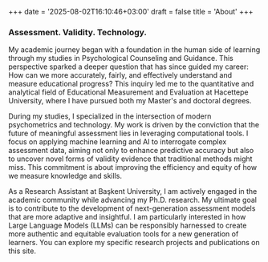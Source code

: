 +++
date = '2025-08-02T16:10:46+03:00'
draft = false
title = 'About'
+++

### Assessment. Validity. Technology.

My academic journey began with a foundation in the human side of learning through my studies in Psychological Counseling and Guidance. This perspective sparked a deeper question that has since guided my career: How can we more accurately, fairly, and effectively understand and measure educational progress? This inquiry led me to the quantitative and analytical field of Educational Measurement and Evaluation at Hacettepe University, where I have pursued both my Master's and doctoral degrees.

During my studies, I specialized in the intersection of modern psychometrics and technology. My work is driven by the conviction that the future of meaningful assessment lies in leveraging computational tools. I focus on applying machine learning and AI to interrogate complex assessment data, aiming not only to enhance predictive accuracy but also to uncover novel forms of validity evidence that traditional methods might miss. This commitment is about improving the efficiency and equity of how we measure knowledge and skills.

As a Research Assistant at Başkent University, I am actively engaged in the academic community while advancing my Ph.D. research. My ultimate goal is to contribute to the development of next-generation assessment models that are more adaptive and insightful. I am particularly interested in how Large Language Models (LLMs) can be responsibly harnessed to create more authentic and equitable evaluation tools for a new generation of learners. You can explore my specific research projects and publications on this site.
